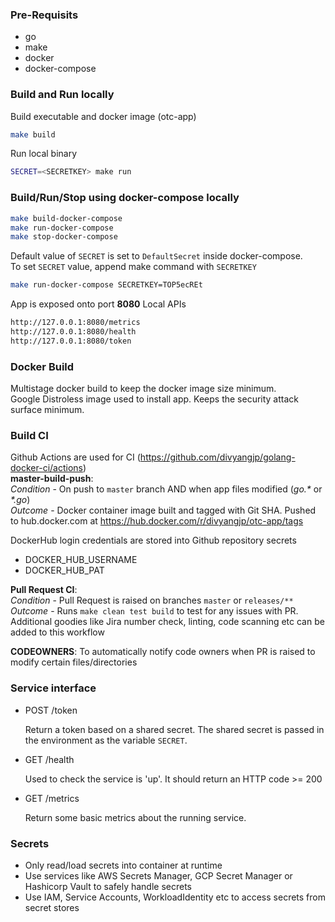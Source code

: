 ### Pre-Requisits
- go
- make
- docker
- docker-compose

### Build and Run locally

Build executable and docker image (otc-app)
```sh
make build
```

Run local binary
```sh
SECRET=<SECRETKEY> make run
```
### Build/Run/Stop using docker-compose locally
```sh
make build-docker-compose
make run-docker-compose
make stop-docker-compose
```
Default value of `SECRET` is set to `DefaultSecret` inside docker-compose.  
To set `SECRET` value, append make command with `SECRETKEY`
```sh
make run-docker-compose SECRETKEY=TOP5ecREt
```

App is exposed onto port **8080**
Local APIs
```sh
http://127.0.0.1:8080/metrics
http://127.0.0.1:8080/health
http://127.0.0.1:8080/token
```

### Docker Build ###
Multistage docker build to keep the docker image size minimum.  
Google Distroless image used to install app. Keeps the security attack surface minimum.

### Build CI
Github Actions are used for CI (https://github.com/divyangjp/golang-docker-ci/actions)   
**master-build-push**:   
_Condition_ - On push to `master` branch AND when app files modified (_go.*_ or _*.go_)   
_Outcome_ - Docker container image built and tagged with Git SHA. Pushed to hub.docker.com at https://hub.docker.com/r/divyangjp/otc-app/tags   

DockerHub login credentials are stored into Github repository secrets   
- DOCKER_HUB_USERNAME
- DOCKER_HUB_PAT

**Pull Request CI**:   
_Condition_ - Pull Request is raised on branches `master` or `releases/**`   
_Outcome_ - Runs `make clean test build` to test for any issues with PR. Additional goodies like Jira number check, linting, code scanning etc can be added to this workflow   

**CODEOWNERS**: To automatically notify code owners when PR is raised to modify certain files/directories   

### Service interface

- POST /token

  Return a token based on a shared secret. The shared secret is passed in the
  environment as the variable `SECRET`.

- GET /health

  Used to check the service is 'up'. It should return an HTTP code >= 200

- GET /metrics

  Return some basic metrics about the running service.

### Secrets
- Only read/load secrets into container at runtime
- Use services like AWS Secrets Manager, GCP Secret Manager or Hashicorp Vault to safely handle secrets
- Use IAM, Service Accounts, WorkloadIdentity etc to access secrets from secret stores
